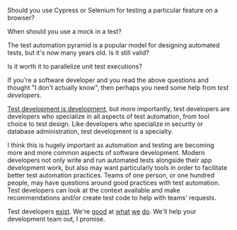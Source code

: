 Should you use Cypress or Selenium for testing a particular feature on a browser? 

When should you use a mock in a test?

The test automation pyramid is a popular model for designing automated tests, but it's now many years old. Is it still valid? 

Is it worth it to parallelize unit test executions?

If you're a software developer and you read the above questions and thought "I don't actually know", then perhaps you need some help from _test developers_. 

[Test development is development](https://simplythetest.tumblr.com/post/169623787610/test-developers-arent-testers), but more importantly, test developers are developers who specialize in all aspects of test automation, from tool choice to test design. Like developers who specialize in security or database administration, test development is a specialty.

I think this is hugely important as automation and testing are becoming more and more common aspects of software development. Modern developers not only write and run automated tests alongside their app development work, but also may want particularly tools in order to facilitate better test automation practices. Teams of one person, or one hundred people, may have questions around good practices with test automation. Test developers can look at the context available and make recommendations and/or create test code to help with teams' requests.

Test developers [exist](https://twitter.com/ailuj876). We're [good](https://angiejones.tech/) at [what](https://ultimateqa.com/about/) [we](https://github.com/wswebcreation) [do](https://titusfortner.com/). We'll help your development team out, I promise.